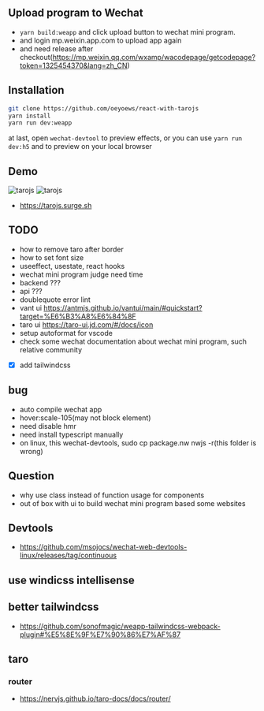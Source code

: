 ## Upload program to Wechat

- `yarn build:weapp` and click upload button to wechat mini program.
- and login mp.weixin.app.com to upload app again
- and need release after checkout(https://mp.weixin.qq.com/wxamp/wacodepage/getcodepage?token=1325454370&lang=zh_CN)

## Installation

```bash
git clone https://github.com/oeyoews/react-with-tarojs
yarn install
yarn run dev:weapp
```

at last, open `wechat-devtool` to preview effects, or you can use `yarn run dev:h5` and to preview on your local browser

## Demo

![tarojs](https://i.imgur.com/ghE4Ap4.png)
![tarojs](https://i.imgur.com/uoJwR0y.png)

- https://tarojs.surge.sh

## TODO

- how to remove taro after border
- how to set font size
- useeffect, usestate, react hooks
- wechat mini program judge need time
- backend ???
- api ???
- doublequote error lint
- vant ui https://antmjs.github.io/vantui/main/#quickstart?target=%E6%B3%A8%E6%84%8F
- taro ui https://taro-ui.jd.com/#/docs/icon
- setup autoformat for vscode
- check some wechat documentation about wechat mini program, such relative community
- [x] add tailwindcss

## bug

- auto compile wechat app
- hover:scale-105(may not block element)
- need disable hmr
- need install typescript manually
- on linux, this wechat-devtools, sudo cp package.nw nwjs -r(this folder is wrong)

## Question

- why use class instead of function usage for components
- out of box with ui to build wechat mini program based some websites

## Devtools

- https://github.com/msojocs/wechat-web-devtools-linux/releases/tag/continuous

## use windicss intellisense

## better tailwindcss

- https://github.com/sonofmagic/weapp-tailwindcss-webpack-plugin#%E5%8E%9F%E7%90%86%E7%AF%87

## taro

### router

- https://nervjs.github.io/taro-docs/docs/router/
